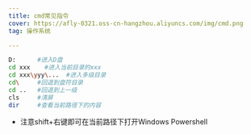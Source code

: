 ```yaml
---
title: cmd常见指令
cover: https://afly-0321.oss-cn-hangzhou.aliyuncs.com/img/cmd.png
tag: 操作系统

---
```


```bash
D:      #进入D盘
cd xxx    #进入当前目录的xxx
cd xxx\yyy\...  #进入多级目录
cd\     #回退到盘符目录
cd ..   #回退到上一级
cls     #清屏
dir     #查看当前路径下的内容
```

- 注意shift+右键即可在当前路径下打开Windows Powershell

